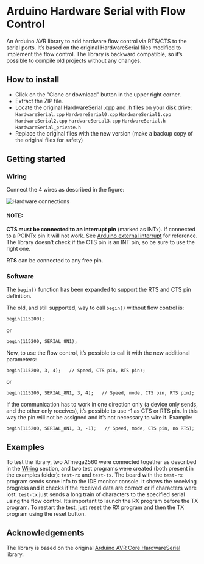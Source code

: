 # Arduino Hardware Serial with Flow Control

An Arduino AVR library to add hardware flow control via RTS/CTS to the serial ports. It’s based on the original HardwareSerial files modified to implement the flow control. The library is backward compatible, so it’s possible to compile old projects without any changes.

## How to install

- Click on the "Clone or download" button in the upper right corner.
- Extract the ZIP file.
- Locate the original HardwareSerial .cpp and .h files on your disk drive:
`HardwareSerial.cpp`
`HardwareSerial0.cpp`
`HardwareSerial1.cpp`
`HardwareSerial2.cpp`
`HardwareSerial3.cpp`
`HardwareSerial.h`
`HardwareSerial_private.h`
- Replace the original files with the new version (make a backup copy of the original files for safety)

## Getting started
### Wiring
Connect the 4 wires as described in the figure:

![Hardware connections](https://www.bigmike.it/github/HardwareSerial-Wiring_s.png)

#### NOTE:
**CTS must be connected to an interrupt pin** (marked as INTx). If connected to a PCINTx pin it will not work. See [Arduino external interrupt](https://www.arduino.cc/reference/en/language/functions/external-interrupts/attachinterrupt/) for reference. The library doesn’t check if the CTS pin is an INT pin, so be sure to use the right one.

**RTS** can be connected to any free pin.

### Software
The `begin()` function has been expanded to support the RTS and CTS pin definition.

The old, and still supported, way to call `begin()` without flow control is:

```
begin(115200);
```
or
```
begin(115200, SERIAL_8N1);
```

Now, to use the flow control, it’s possible to call it with the new additional parameters:

```
begin(115200, 3, 4);   // Speed, CTS pin, RTS pin);
```
or
```
begin(115200, SERIAL_8N1, 3, 4);   // Speed, mode, CTS pin, RTS pin);
```

If the communication has to work in one direction only (a device only sends, and the other only receives), it’s possible to use -1 as CTS or RTS pin. In this way the pin will not be assigned and it’s not necessary to wire it.
Example:
```
begin(115200, SERIAL_8N1, 3, -1);   // Speed, mode, CTS pin, no RTS);
```

## Examples
To test the library, two ATmega2560 were connected together as described in the [Wiring](#wiring) section, and two test programs were created (both present in the examples folder): `test-rx` and `test-tx`.
The board with the `test-rx` program sends some info to the IDE monitor console. It shows the receiving progress and it checks if the received data are correct or if  characters were lost. `test-tx` just sends a long train of characters to the specified serial using the flow control.
It’s important to launch the RX program before the TX program. To restart the test, just reset the RX program and then the TX program using the reset button.

## Acknowledgements
The library is based on the original [Arduino AVR Core HardwareSerial](https://github.com/arduino/ArduinoCore-avr) library.
